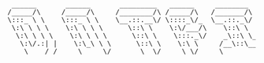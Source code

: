 <pre>                                                                                                                                      
 ______       ______       _________   ______     ________      __           ______       ______                                                 
/_____/\     /_____/\     /________/\ /_____/\   /_______/\    /_/\         /_____/\     /_____/\                                                
\:::_ \ \    \:::_ \ \    \__.::.__\/ \::::_\/_  \__.::._\/    \:\ \        \::::_\/_    \::::_\/_                                               
 \:\ \ \ \    \:\ \ \ \      \::\ \    \:\/___/\    \::\ \      \:\ \        \:\/___/\    \:\/___/\                                              
  \:\ \ \ \    \:\ \ \ \      \::\ \    \:::._\/    _\::\ \__    \:\ \____    \::___\/_    \_::._\:\                                             
   \:\/.:| |    \:\_\ \ \      \::\ \    \:\ \     /__\::\__/\    \:\/___/\    \:\____/\     /____\:\                                            
    \____/_/     \_____\/       \__\/     \_\/     \________\/     \_____\/     \_____\/     \_____\/
</pre>
